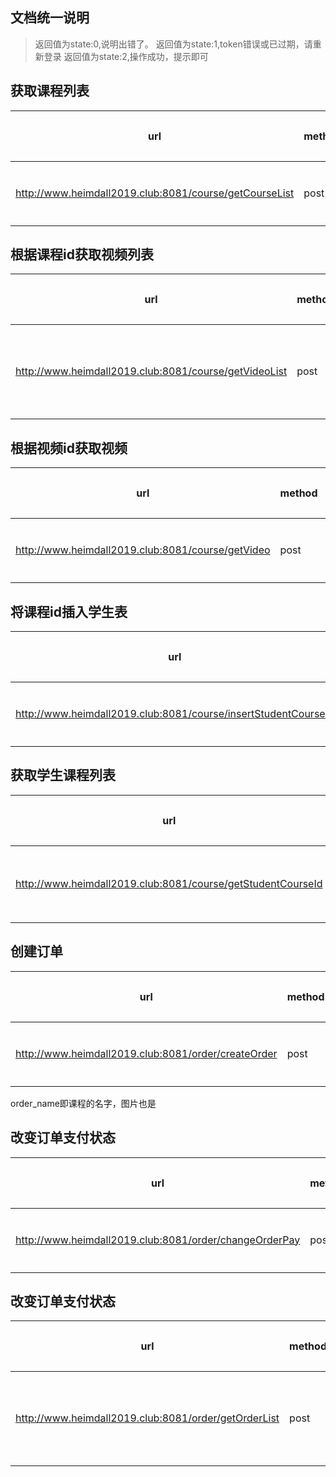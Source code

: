 ## 文档统一说明
>返回值为state:0,说明出错了。
>返回值为state:1,token错误或已过期，请重新登录
>返回值为state:2,操作成功，提示即可
## 获取课程列表
|url |method| 参数 | 返回值
|------------ | -------------| ------------- | ------------
|http://www.heimdall2019.club:8081/course/getCourseList | post|token,subject_id  | 课程信息
## 根据课程id获取视频列表
|url |method| 参数 | 返回值
|------------ | -------------| ------------- | ------------
|http://www.heimdall2019.club:8081/course/getVideoList | post|token,course_id  | 视频列表信息
## 根据视频id获取视频
|url |method| 参数 | 返回值
|------------ | -------------| ------------- | ------------
|http://www.heimdall2019.club:8081/course/getVideo | post|token,video_id  | 视频信息
## 将课程id插入学生表
|url |method| 参数 | 返回值
|------------ | -------------| ------------- | ------------
|http://www.heimdall2019.club:8081/course/insertStudentCourseId | post|token,student_id,course_id  | 提示即可
## 获取学生课程列表
|url |method| 参数 | 返回值
|------------ | -------------| ------------- | ------------
|http://www.heimdall2019.club:8081/course/getStudentCourseId | post|token,student_id  | 课程id列表
## 创建订单
|url |method| 参数 | 返回值
|------------ | -------------| ------------- | ------------
|http://www.heimdall2019.club:8081/order/createOrder | post|token,student_id,student_name,order_name,order_price,picture  | 提示即可
order_name即课程的名字，图片也是
## 改变订单支付状态
|url |method| 参数 | 返回值
|------------ | -------------| ------------- | ------------
|http://www.heimdall2019.club:8081/order/changeOrderPay | post|token,student_id,order_id  | 提示即可
## 改变订单支付状态
|url |method| 参数 | 返回值
|------------ | -------------| ------------- | ------------
|http://www.heimdall2019.club:8081/order/getOrderList | post|token,student_id  | 订单列表信息
